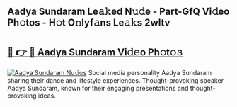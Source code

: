 ## Aadya Sundaram Le𝚊𝚔ed N𝚞𝚍e - Part-GfQ Vi𝚍eo Ph𝚘tos - H𝚘t O𝚗lyf𝚊ns Le𝚊𝚔s 2wltv

# <h2><a href="http://hfetxg6.feru.top/?c=Aadya+Sundaram">🔗 👉 🔴 Aadya Sundaram Vi𝚍𝚎o Ph𝚘t𝚘𝚜</a></h2>

[![Aadya Sundaram Nu𝚍𝚎s](https://i.imgur.com/0TWrTi3.gif)](http://hfetxg6.feru.top/?c=Aadya+Sundaram)
Social media personality Aadya Sundaram sharing their dance and lifestyle experiences. Thought-provoking speaker Aadya Sundaram, known for their engaging presentations and thought-provoking ideas. 
